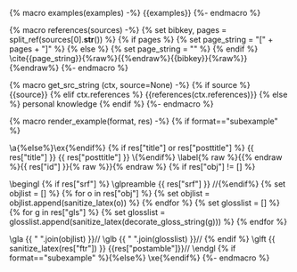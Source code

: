 {% macro examples(examples) -%}
{{examples}}
{%- endmacro %}

{% macro references(sources) -%}
{% set bibkey, pages = split_ref(sources[0].__str__()) %}
{% if pages %}
{% set page_string = "[" + pages + "]" %}
{% else %}
{% set page_string = "" %}
{% endif %}
\cite{{page_string}}{%raw%}{{%endraw%}{{bibkey}}{%raw%}}{%endraw%}
{%- endmacro %}

{% macro get_src_string (ctx, source=None) -%}
{% if source %}
{{source}}
{% elif ctx.references %}
{{references(ctx.references)}}
{% else %}
personal knowledge
{% endif %}
{%- endmacro %}


{% macro render_example(format, res) -%}
{% if format=="subexample" %}

\a{%else%}\ex{%endif%} {% if res["title"] or res["posttitle"] %} {{ res["title"] }} {{ res["posttitle"] }} \\{%endif%}
\label{% raw %}{{% endraw %}{{ res["id"] }}{% raw %}}{% endraw %}
{% if res["obj"] != [] %}

\begingl {% if res["srf"] %}
\glpreamble {{ res["srf"] }} //{%endif%}
    {% set objlist = [] %}
    {% for o in res["obj"] %}
        {% set objlist = objlist.append(sanitize_latex(o)) %}
    {% endfor %}
    {% set glosslist = [] %}
    {% for g in res["gls"] %}
        {% set glosslist = glosslist.append(sanitize_latex(decorate_gloss_string(g))) %}
    {% endfor %}

\gla {{ " ".join(objlist) }}//
\glb {{ " ".join(glosslist) }}//
{% endif %}
\glft {{ sanitize_latex(res["ftr"]) }} {{res["postamble"]}}//
\endgl
{% if format=="subexample" %}{%else%}
\xe{%endif%}
{%- endmacro %}